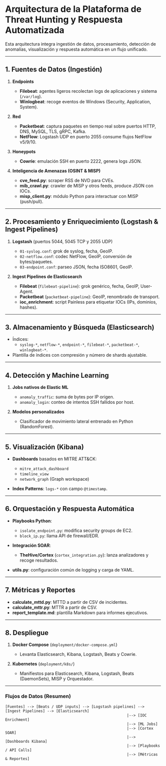 # Arquitectura de la Plataforma de Threat Hunting y Respuesta Automatizada

Esta arquitectura integra ingestión de datos, procesamiento, detección de anomalías, visualización y respuesta automática en un flujo unificado.

---

## 1. Fuentes de Datos (Ingestión)

1. **Endpoints**  
   - **Filebeat**: agentes ligeros recolectan logs de aplicaciones y sistema (`/var/log`).  
   - **Winlogbeat**: recoge eventos de Windows (Security, Application, System).

2. **Red**  
   - **Packetbeat**: captura paquetes en tiempo real sobre puertos HTTP, DNS, MySQL, TLS, gRPC, Kafka.  
   - **NetFlow**: Logstash UDP en puerto 2055 consume flujos NetFlow v5/9/10.

3. **Honeypots**  
   - **Cowrie**: emulación SSH en puerto 2222, genera logs JSON.

4. **Inteligencia de Amenazas (OSINT & MISP)**  
   - **cve_feed.py**: scraper RSS de NVD para CVEs.  
   - **mib_crawl.py**: crawler de MISP y otros feeds, produce JSON con IOCs.  
   - **misp_client.py**: módulo Python para interactuar con MISP (push/pull).

---

## 2. Procesamiento y Enriquecimiento (Logstash & Ingest Pipelines)

1. **Logstash** (puertos 5044, 5045 TCP y 2055 UDP)  
   - `01-syslog.conf`: grok de syslog, fecha, GeoIP.  
   - `02-netflow.conf`: codec NetFlow, GeoIP, conversión de bytes/paquetes.  
   - `03-endpoint.conf`: parseo JSON, fecha ISO8601, GeoIP.

2. **Ingest Pipelines de Elasticsearch**  
   - **Filebeat** (`filebeat-pipeline`): grok genérico, fecha, GeoIP, User-Agent.  
   - **Packetbeat** (`packetbeat-pipeline`): GeoIP, renombrado de transport.  
   - **ioc_enrichment**: script Painless para etiquetar IOCs (IPs, dominios, hashes).

---

## 3. Almacenamiento y Búsqueda (Elasticsearch)

- Índices:  
  - `syslog-*`, `netflow-*`, `endpoint-*`, `filebeat-*`, `packetbeat-*`, `winlogbeat-*`.  
- Plantilla de índices con compresión y número de shards ajustable.

---

## 4. Detección y Machine Learning

1. **Jobs nativos de Elastic ML**  
   - `anomaly_traffic`: suma de bytes por IP origen.  
   - `anomaly_login`: conteo de intentos SSH fallidos por host.

2. **Modelos personalizados**  
   - Clasificador de movimiento lateral entrenado en Python (RandomForest).

---

## 5. Visualización (Kibana)

- **Dashboards** basados en MITRE ATT&CK:  
  - `mitre_attack_dashboard`  
  - `timeline_view`  
  - `network_graph` (Graph workspace)

- **Index Patterns**: `logs-*` con campo `@timestamp`.

---

## 6. Orquestación y Respuesta Automática

- **Playbooks Python**:  
  - `isolate_endpoint.py`: modifica security groups de EC2.  
  - `block_ip.py`: llama API de firewall/EDR.

- **Integración SOAR**:  
  - **TheHive/Cortex** (`cortex_integration.py`): lanza analizadores y recoge resultados.

- **utils.py**: configuración común de logging y carga de YAML.

---

## 7. Métricas y Reportes

- **calculate_mttd.py**: MTTD a partir de CSV de incidentes.  
- **calculate_mttr.py**: MTTR a partir de CSV.  
- **report_template.md**: plantilla Markdown para informes ejecutivos.

---

## 8. Despliegue

1. **Docker Compose** (`deployment/docker-compose.yml`)  
   - Levanta Elasticsearch, Kibana, Logstash, Beats y Cowrie.

2. **Kubernetes** (`deployment/k8s/`)  
   - Manifiestos para Elasticsearch, Kibana, Logstash, Beats (DaemonSets), MISP y Orquestador.

---

### Flujos de Datos (Resumen)

```text
[Fuentes] --> [Beats / UDP inputs] --> [Logstash pipelines] --> [Ingest Pipelines] --> [Elasticsearch]
                                                       |--> [IOC Enrichment]
                                                       |--> [ML Jobs]
                                                       |--> [Cortex SOAR]
                                                       |--> [Dashboards Kibana]
                                                       |--> [Playbooks / API Calls]
                                                       |--> [Métricas & Reportes]

